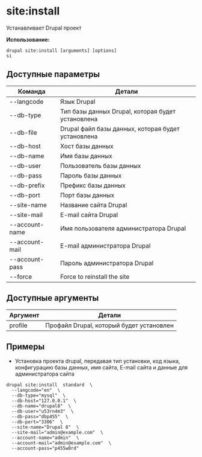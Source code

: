 # site:install
Устанавливает Drupal проект

**Использование:**
```
drupal site:install [arguments] [options]
si
```

## Доступные параметры
Команда | Детали
-------|-------------
--langcode | Язык Drupal
--db-type | Тип базы данных Drupal, которая будет установлена
--db-file | Drupal файл базы данных, которая будет установлена
--db-host | Хост базы данных
--db-name | Имя базы данных
--db-user | Пользователь базы данных
--db-pass | Пароль базы данных
--db-prefix | Префикс базы данных
--db-port | Порт базы данных
--site-name | Название сайта Drupal
--site-mail | E-mail сайта Drupal
--account-name | Имя пользователя администратора Drupal
--account-mail | E-mail администратора Drupal
--account-pass | Пароль администратора Drupal
--force | Force to reinstall the site

## Доступные аргументы
Аргумент | Детали
---------|-------------
profile | Профайл Drupal, который будет установлен

## Примеры
* Установка проекта drupal, передавая тип установки, код языка, конфигурацию базы данных, имя сайта, E-mail сайта и данные для администратора сайта
```
drupal site:install  standard  \
  --langcode="en"  \
  --db-type="mysql"  \
  --db-host="127.0.0.1"  \
  --db-name="drupal8"  \
  --db-user="u53rn4m3"  \
  --db-pass="dbp455"  \
  --db-port="3306"  \
  --site-name="Drupal 8"  \
  --site-mail="admin@example.com"  \
  --account-name="admin"  \
  --account-mail="admin@example.com"  \
  --account-pass="p455w0rd"
```
